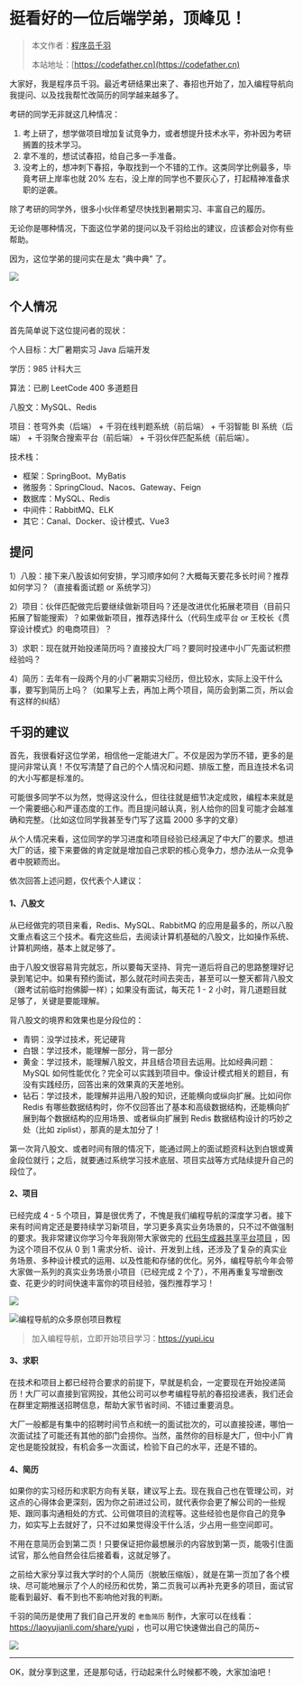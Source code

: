 # 挺看好的一位后端学弟，顶峰见！

> 本文作者：[程序员千羽](https://yuyuanweb.feishu.cn/wiki/Abldw5WkjidySxkKxU2cQdAtnah)
>
> 本站地址：[https://codefather.cn](https://codefather.cn)

大家好，我是程序员千羽。最近考研结果出来了、春招也开始了，加入编程导航向我提问、以及找我帮忙改简历的同学越来越多了。

考研的同学无非就这几种情况：

1. 考上研了，想学做项目增加复试竞争力，或者想提升技术水平，弥补因为考研搁置的技术学习。
2. 拿不准的，想试试春招，给自己多一手准备。
3. 没考上的，想冲刺下春招，争取找到一个不错的工作。这类同学比例最多，毕竟考研上岸率也就 20% 左右，没上岸的同学也不要灰心了，打起精神准备求职的逆袭。

除了考研的同学外，很多小伙伴希望尽快找到暑期实习、丰富自己的履历。

无论你是哪种情况，下面这位学弟的提问以及千羽给出的建议，应该都会对你有些帮助。

因为，这位学弟的提问实在是太 “典中典” 了。

![](https://pic.yupi.icu/1/image-20240227164837048.png)



## 个人情况

首先简单说下这位提问者的现状：

个人目标：大厂暑期实习 Java 后端开发

学历：985 计科大三

算法：已刷 LeetCode 400 多道题目

八股文：MySQL、Redis

项目：苍穹外卖（后端） + 千羽在线判题系统（前后端） + 千羽智能 BI 系统（后端） + 千羽聚合搜索平台（前后端） + 千羽伙伴匹配系统（前后端）。

技术栈：

- 框架：SpringBoot、MyBatis
- 微服务：SpringCloud、Nacos、Gateway、Feign
- 数据库：MySQL、Redis
- 中间件：RabbitMQ、ELK
- 其它：Canal、Docker、设计模式、Vue3



## 提问

1）八股：接下来八股该如何安排，学习顺序如何？大概每天要花多长时间？推荐如何学习？（直接看面试题 or 系统学习）

2）项目：伙伴匹配做完后要继续做新项目吗？还是改进优化拓展老项目（目前只拓展了智能搜索）？如果做新项目，推荐选择什么（代码生成平台 or 王校长《贯穿设计模式》的电商项目）？

3）求职：现在就开始投递简历吗？直接投大厂吗？要同时投递中小厂先面试积攒经验吗？

4）简历：去年有一段两个月的小厂暑期实习经历，但比较水，实际上没干什么事，要写到简历上吗？（如果写上去，再加上两个项目，简历会到第二页，所以会有这样的纠结）



## 千羽的建议

首先，我很看好这位学弟，相信他一定能进大厂。不仅是因为学历不错，更多的是提问非常认真！不仅写清楚了自己的个人情况和问题、排版工整，而且连技术名词的大小写都是标准的。

可能很多同学不以为然，觉得这没什么，但往往就是细节决定成败，编程本来就是一个需要细心和严谨态度的工作。而且提问越认真，别人给你的回复可能才会越准确和完整。（比如这位同学我甚至专门写了这篇 2000 多字的文章）

从个人情况来看，这位同学的学习进度和项目经验已经满足了中大厂的要求。想进大厂的话，接下来要做的肯定就是增加自己求职的核心竞争力，想办法从一众竞争者中脱颖而出。

依次回答上述问题，仅代表个人建议：



#### 1、八股文

从已经做完的项目来看，Redis、MySQL、RabbitMQ 的应用是最多的，所以八股文重点看这三个技术。看完这些后，去阅读计算机基础的八股文，比如操作系统、计算机网络，基本上就足够了。

由于八股文很容易背完就忘，所以要每天坚持、背完一道后将自己的思路整理好记录到笔记中。如果有预约面试，那么就花时间去突击，甚至可以一整天都背八股文（跟考试前临时抱佛脚一样）；如果没有面试，每天花 1 - 2 小时，背几道题目就足够了，关键是要能理解。

背八股文的境界和效果也是分段位的：

- 青铜：没学过技术，死记硬背
- 白银：学过技术，能理解一部分，背一部分
- 黄金：学过技术，能理解八股文，并且结合项目去运用。比如经典问题：MySQL 如何性能优化？完全可以实践到项目中。像设计模式相关的题目，有没有实践经历，回答出来的效果真的天差地别。
- 钻石：学过技术，能理解并运用八股的知识，还能横向或纵向扩展。比如问你 Redis 有哪些数据结构时，你不仅回答出了基本和高级数据结构，还能横向扩展到每个数据结构的应用场景、或者纵向扩展到 Redis 数据结构设计的巧妙之处（比如 ziplist），那真的是太加分了！

第一次背八股文、或者时间有限的情况下，能通过网上的面试题资料达到白银或黄金段位就行；之后，就要通过系统学习技术底层、项目实战等方式陆续提升自己的段位了。



#### 2、项目

已经完成 4 - 5 个项目，算是很优秀了，不愧是我们编程导航的深度学习者。接下来有时间肯定还是要持续学习新项目，学习更多真实业务场景的，只不过不做强制的要求。我非常建议你学习今年我刚带大家做完的 [代码生成器共享平台项目](https://mp.weixin.qq.com/s?__biz=MzI1NDczNTAwMA==&mid=2247557452&idx=1&sn=1da86a6009f65872f26ae1d7eba7beb6&chksm=e9c306bbdeb48fad45ee24d5d7a14a9c26f7f0f0e3b603e5dd339dadc9bb5ee62728ac392295#rd) ，因为这个项目不仅从 0 到 1 需求分析、设计、开发到上线，还涉及了复杂的真实业务场景、多种设计模式的运用、以及性能和存储的优化。另外，编程导航今年会带大家做一系列的真实业务场景小项目（已经完成 2 个了），不用再重复写增删改查、花更少的时间快速丰富你的项目经验，强烈推荐学习！

![](https://pic.yupi.icu/1/daimashengcheng.png)

![编程导航的众多原创项目教程](https://pic.yupi.icu/1/image-20240227171040646.png)

> 加入编程导航，立即开始项目学习：https://yupi.icu



#### 3、求职

在技术和项目上都已经符合要求的前提下，早就是机会，一定要现在开始投递简历！大厂可以直接到官网投，其他公司可以参考编程导航的春招投递表，我们还会在群里定期推送招聘信息，帮助大家节省时间、不错过重要消息。

大厂一般都是有集中的招聘时间节点和统一的面试批次的，可以直接投递，哪怕一次面试挂了可能还有其他的部门会捞你。当然，虽然你的目标是大厂，但中小厂肯定也是能投就投，有机会多一次面试，检验下自己的水平，还是不错的。



#### 4、简历

如果你的实习经历和求职方向有关联，建议写上去。现在我自己也在管理公司，对这点的心得体会更深刻，因为你之前进过公司，就代表你会更了解公司的一些规矩、跟同事沟通相处的方式、公司做项目的流程等。这些经验也是你自己的竞争力，如实写上去就好了，只不过如果觉得没干什么活，少占用一些空间即可。

不用在意简历会到第二页！只要保证把你最想展示的内容放到第一页，能吸引住面试官，那么他自然会往后接着看，这就足够了。

之前给大家分享过我大学时的个人简历（脱敏压缩版），就是在第一页加了各个模块、尽可能地展示了个人的经历和优势，第二页我可以再补充更多的项目，面试官能看到最好、看不到也不影响他对我的判断。

千羽的简历是使用了我们自己开发的 `老鱼简历`  制作，大家可以在线看：https://laoyujianli.com/share/yupi ，也可以用它快速做出自己的简历~

![](https://pic.yupi.icu/1/image-20240227172256798.png)



---



OK，就分享到这里，还是那句话，行动起来什么时候都不晚，大家加油吧！

